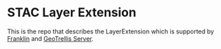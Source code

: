 # STAC Layer Extension

This is the repo that describes the LayerExtension which is supported by [Franklin](https://github.com/azavea/franklin) and [GeoTrellis Server](https://github.com/geotrellis/geotrellis-server).
